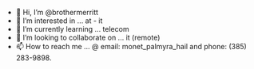 - 👋 Hi, I’m @brothermerritt
- 👀 I’m interested in ... at - it
- 🌱 I’m currently learning ... telecom
- 💞️ I’m looking to collaborate on ... it (remote)
- 📫 How to reach me ... @ email: monet_palmyra_hail and phone: (385) 283-9898.



